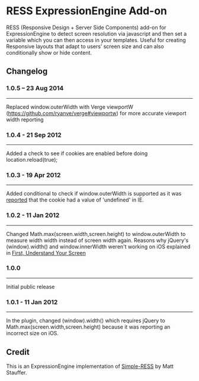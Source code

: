 # RESS ExpressionEngine Add-on

RESS (Responsive Design + Server Side Components) add-on for ExpressionEngine to detect screen resolution via javascript and then set a variable which you can then access in your templates. Useful for creating Responsive layouts that adapt to users’ screen size and can also conditionally show or hide content.

## Changelog

### 1.0.5 – 23 Aug 2014
--------------------
Replaced window.outerWidth with Verge viewportW (https://github.com/ryanve/verge#viewportw) for more accurate viewport width reporting

### 1.0.4 - 21 Sep 2012
--------------------
Added a check to see if cookies are enabled before doing location.reload(true);

### 1.0.3 - 19 Apr 2012
--------------------
Added conditional to check if window.outerWidth is supported as it was [reported](http://www.johnfaulds.com.au/journal/responsive-layouts-with-expressionengine/#comment-420834555) that the cookie had a value of 'undefined' in IE.

### 1.0.2 - 11 Jan 2012
--------------------
Changed Math.max(screen.width,screen.height) to window.outerWidth to measure width width instead of screen width again. Reasons why jQuery's (window).width() and window.innerWidth weren't working on iOS explained in [First, Understand Your Screen](http://tripleodeon.com/2011/12/first-understand-your-screen/)

### 1.0.0
--------------------
Initial public release

### 1.0.1 - 11 Jan 2012
--------------------
In the plugin, changed (window).width() which requires jQuery to Math.max(screen.width,screen.height) because it was reporting an incorrect size on iOS.

## Credit

This is an ExpressionEngine implementation of [Simple-RESS](https://github.com/jiolasa/Simple-RESS) by Matt Stauffer.